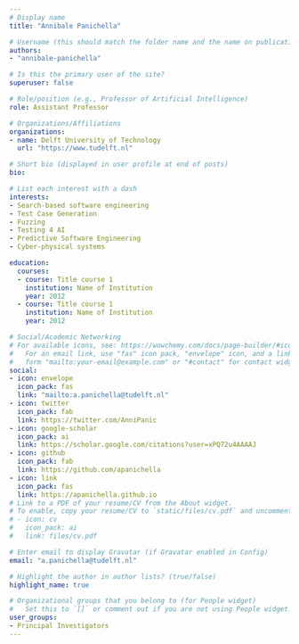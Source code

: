 ```yaml
---
# Display name
title: "Annibale Panichella"

# Username (this should match the folder name and the name on publications)
authors:
- "annibale-panichella"

# Is this the primary user of the site?
superuser: false

# Role/position (e.g., Professor of Artificial Intelligence)
role: Assistant Professor

# Organizations/Affiliations
organizations:
- name: Delft University of Technology
  url: "https://www.tudelft.nl"

# Short bio (displayed in user profile at end of posts)
bio: 

# List each interest with a dash
interests:
- Search-based software engineering
- Test Case Generation
- Fuzzing
- Testing 4 AI
- Predictive Software Engineering
- Cyber-physical systems

education:
  courses:
  - course: Title course 1
    institution: Name of Institution
    year: 2012
  - course: Title course 1
    institution: Name of Institution
    year: 2012

# Social/Academic Networking
# For available icons, see: https://wowchemy.com/docs/page-builder/#icons
#   For an email link, use "fas" icon pack, "envelope" icon, and a link in the
#   form "mailto:your-email@example.com" or "#contact" for contact widget.
social:
- icon: envelope
  icon_pack: fas
  link: "mailto:a.panichella@tudelft.nl"
- icon: twitter
  icon_pack: fab
  link: https://twitter.com/AnniPanic
- icon: google-scholar
  icon_pack: ai
  link: https://scholar.google.com/citations?user=xPQ72u4AAAAJ
- icon: github
  icon_pack: fab
  link: https://github.com/apanichella
- icon: link
  icon_pack: fas
  link: https://apanichella.github.io
# Link to a PDF of your resume/CV from the About widget.
# To enable, copy your resume/CV to `static/files/cv.pdf` and uncomment the lines below.
# - icon: cv
#   icon_pack: ai
#   link: files/cv.pdf

# Enter email to display Gravatar (if Gravatar enabled in Config)
email: "a.panichella@tudelft.nl"

# Highlight the author in author lists? (true/false)
highlight_name: true

# Organizational groups that you belong to (for People widget)
#   Set this to `[]` or comment out if you are not using People widget.
user_groups:
- Principal Investigators
---
```

